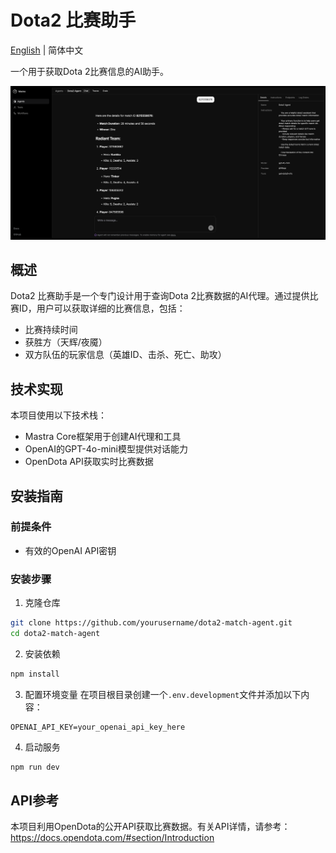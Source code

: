 # Dota2 比赛助手

[English](./README.md) | 简体中文

一个用于获取Dota 2比赛信息的AI助手。

![Dota2 Agent Logo](demo.png)

## 概述

Dota2 比赛助手是一个专门设计用于查询Dota 2比赛数据的AI代理。通过提供比赛ID，用户可以获取详细的比赛信息，包括：

- 比赛持续时间
- 获胜方（天辉/夜魇）
- 双方队伍的玩家信息（英雄ID、击杀、死亡、助攻）

## 技术实现

本项目使用以下技术栈：

- Mastra Core框架用于创建AI代理和工具
- OpenAI的GPT-4o-mini模型提供对话能力
- OpenDota API获取实时比赛数据

## 安装指南

### 前提条件

- 有效的OpenAI API密钥

### 安装步骤

1. 克隆仓库
```bash
git clone https://github.com/yourusername/dota2-match-agent.git
cd dota2-match-agent
```

2. 安装依赖
```bash
npm install
```

3. 配置环境变量
   在项目根目录创建一个`.env.development`文件并添加以下内容：
```
OPENAI_API_KEY=your_openai_api_key_here
```

4. 启动服务
```bash
npm run dev
```

## API参考

本项目利用OpenDota的公开API获取比赛数据。有关API详情，请参考：https://docs.opendota.com/#section/Introduction
